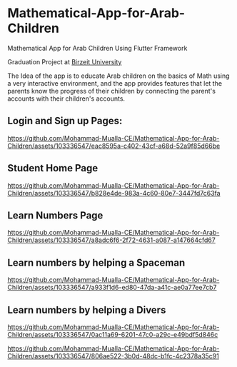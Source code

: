 # Mathematical-App-for-Arab-Children
Mathematical App for Arab Children Using Flutter Framework

Graduation Project at [Birzeit University](https://www.birzeit.edu/)


The Idea of the app is to educate Arab children on the basics of Math using a very interactive environment, and the app provides features that let the parents know the progress of their children by connecting the parent's accounts with their children's accounts.


## Login and Sign up Pages:


https://github.com/Mohammad-Mualla-CE/Mathematical-App-for-Arab-Children/assets/103336547/eac8595a-c402-43cf-a68d-52a9f85d66be




## Student Home Page


https://github.com/Mohammad-Mualla-CE/Mathematical-App-for-Arab-Children/assets/103336547/b828e4de-983a-4c60-80e7-3447fd7c63fa




## Learn Numbers Page


https://github.com/Mohammad-Mualla-CE/Mathematical-App-for-Arab-Children/assets/103336547/a8adc6f6-2f72-4631-a087-a147664cfd67




## Learn numbers by helping a Spaceman 


https://github.com/Mohammad-Mualla-CE/Mathematical-App-for-Arab-Children/assets/103336547/a933f1d6-ed80-47da-a41c-ae0a77ee7cb7




## Learn numbers by helping a Divers 


https://github.com/Mohammad-Mualla-CE/Mathematical-App-for-Arab-Children/assets/103336547/0ac11a69-6201-47c0-a29c-e49bdf5d846c


https://github.com/Mohammad-Mualla-CE/Mathematical-App-for-Arab-Children/assets/103336547/806ae522-3b0d-48dc-b1fc-4c2378a35c91





